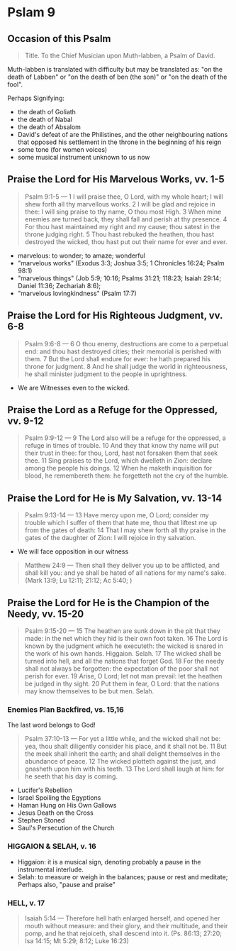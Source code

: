 # Pslam 9

## Occasion of this Psalm

> Title. To the Chief Musician upon Muth-labben, a Psalm of David.

Muth-labben is translated with difficulty but may be translated as: "on the death of Labben" or "on the death of ben (the son)" or "on the death of the fool".

Perhaps Signifying:
- the death of Goliath
- the death of Nabal
- the death of Absalom
- David's defeat of are the Philistines, and the other neighbouring nations that opposed his settlement in the throne  in the beginning of his reign
- some tone (for women voices)
- some musical instrument unknown to us now

## Praise the Lord for His Marvelous Works, vv. 1-5

> Psalm 9:1-5 &mdash; 1 I will praise thee, O Lord, with my whole heart; I will shew forth all thy marvellous works. 2 I will be glad and rejoice in thee: I will sing praise to thy name, O thou most High. 3 When mine enemies are turned back, they shall fall and perish at thy presence. 4 For thou hast maintained my right and my cause; thou satest in the throne judging right. 5 Thou hast rebuked the heathen, thou hast destroyed the wicked, thou hast put out their name for ever and ever. 

- marvelous: to wonder; to amaze; wonderful
- "marvelous works" (Exodus 3:3; Joshua 3:5; 1 Chronicles 16:24; Psalm 98:1)
- "marvelous things" (Job 5:9; 10:16; Psalms 31:21; 118:23; Isaiah 29:14; Daniel 11:36; Zechariah 8:6); 
- "marvelous lovingkindness" (Psalm 17:7)

## Praise the Lord for His Righteous Judgment, vv. 6-8

> Psalm 9:6-8 &mdash; 6 O thou enemy, destructions are come to a perpetual end: and thou hast destroyed cities; their memorial is perished with them. 7 But the Lord shall endure for ever: he hath prepared his throne for judgment. 8 And he shall judge the world in righteousness, he shall minister judgment to the people in uprightness.

- We are Witnesses even to the wicked.

## Praise the Lord as a Refuge for the Oppressed, vv. 9-12

> Psalm 9:9-12 &mdash; 9 The Lord also will be a refuge for the oppressed, a refuge in times of trouble. 10 And they that know thy name will put their trust in thee: for thou, Lord, hast not forsaken them that seek thee. 11 Sing praises to the Lord, which dwelleth in Zion: declare among the people his doings. 12 When he maketh inquisition for blood, he remembereth them: he forgetteth not the cry of the humble.

## Praise the Lord for He is My Salvation, vv. 13-14

> Psalm 9:13-14 &mdash; 13 Have mercy upon me, O Lord; consider my trouble which I suffer of them that hate me, thou that liftest me up from the gates of death: 14 That I may shew forth all thy praise in the gates of the daughter of Zion: I will rejoice in thy salvation.

- We will face opposition in our witness

> Matthew 24:9 &mdash; Then shall they deliver you up to be afflicted, and shall kill you: and ye shall be hated of all nations for my name's sake. (Mark 13:9; Lu 12:11; 21:12; Ac 5:40; )

## Praise the Lord for He is the Champion of the Needy, vv. 15-20

> Psalm 9:15-20 &mdash; 15 The heathen are sunk down in the pit that they made: in the net which they hid is their own foot taken. 16 The Lord is known by the judgment which he executeth: the wicked is snared in the work of his own hands. Higgaion. Selah. 17 The wicked shall be turned into hell, and all the nations that forget God. 18 For the needy shall not always be forgotten: the expectation of the poor shall not perish for ever. 19 Arise, O Lord; let not man prevail: let the heathen be judged in thy sight. 20 Put them in fear, O Lord: that the nations may know themselves to be but men. Selah.

### Enemies Plan Backfired, vs. 15,16

The last word belongs to God!

> Psalm 37:10-13 &mdash; For yet a little while, and the wicked shall not be: yea, thou shalt diligently consider his place, and it shall not be. 11 But the meek shall inherit the earth; and shall delight themselves in the abundance of peace. 12 The wicked plotteth against the just, and gnasheth upon him with his teeth. 13 The Lord shall laugh at him: for he seeth that his day is coming.

- Lucifer's Rebellion
- Israel Spoiling the Egyptions
- Haman Hung on His Own Gallows
- Jesus Death on the Cross
- Stephen Stoned
- Saul's Persecution of the Church

### HIGGAION &amp; SELAH, v. 16

 - Higgaion: it is a musical sign, denoting probably a pause in the instrumental interlude.
 - Selah: to measure or weigh in the balances; pause or rest and meditate; Perhaps also, "pause and praise"

### HELL, v. 17

> Isaiah 5:14 &mdash; Therefore hell hath enlarged herself, and opened her mouth without measure: and their glory, and their multitude, and their pomp, and he that rejoiceth, shall descend into it. (Ps. 86:13; 27:20; Isa 14:15; Mt 5:29; 8:12; Luke 16:23)
                                                                                                                      



